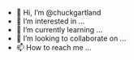 - 👋 Hi, I’m @chuckgartland
- 👀 I’m interested in ...
- 🌱 I’m currently learning ...
- 💞️ I’m looking to collaborate on ...
- 📫 How to reach me ...

<!---
chuckgartland/chuckgartland is a ✨ special ✨ repository because its `README.md` (this file) appears on your GitHub profile.
You can click the Preview link to take a look at your changes.
--->
